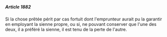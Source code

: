 ##### Article 1882

Si la chose prêtée périt par cas fortuit dont l'emprunteur aurait pu la garantir en employant la sienne propre, ou si, ne pouvant conserver que l'une des deux, il a préféré la sienne, il est tenu de la perte de l'autre.

